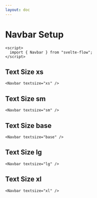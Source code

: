 ```yaml
---
layout: doc
---
```


<script>
  import { Navbar } from "$lib/index";
</script>

<h1 class="text-3xl w-full">Navbar Setup</h1>


```svelte
<script>
  import { Navbar } from "svelte-flow";
</script>
```

<h2 class="text-lg mt-8">Text Size xs</h2>

```svelte
<Navbar textsize="xs" />
```

<Navbar textsize="xs" />

<h2 class="text-lg mt-8">Text Size sm</h2>

```svelte
<Navbar textsize="sm" />
```

<Navbar textsize="sm" />

<h2 class="text-lg mt-8">Text Size base</h2>

```svelte
<Navbar textsize="base" />
```

<Navbar textsize="base" />

<h2 class="text-lg mt-8">Text Size lg</h2>

```svelte
<Navbar textsize="lg" />
```

<Navbar textsize="lg" />

<h2 class="text-lg mt-8">Text Size xl</h2>

```svelte
<Navbar textsize="xl" />
```

<Navbar textsize="xl" />
